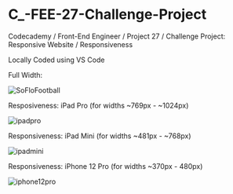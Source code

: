 # C_-FEE-27-Challenge-Project
Codecademy / Front-End Engineer / Project 27 / Challenge Project: Responsive Website / Responsiveness

Locally Coded using VS Code

Full Width: 

![SoFloFootball](https://user-images.githubusercontent.com/104124293/194212631-7013a358-fa9a-4a99-99c4-060eaddb9b80.gif)

Resposiveness: iPad Pro (for widths ~769px - ~1024px)

![ipadpro](https://user-images.githubusercontent.com/104124293/195942568-1a15bd04-0390-4bbc-a316-736c20c0dd0e.gif)

Responsiveness: iPad Mini (for widths ~481px - ~768px)

![ipadmini](https://user-images.githubusercontent.com/104124293/195942550-6b1d3b66-7c16-4675-9297-997ba8e37213.gif)

Responsiveness: iPhone 12 Pro (for widths ~370px - 480px)

![iphone12pro](https://user-images.githubusercontent.com/104124293/195942535-2d0f6edb-aa5c-486b-b5c9-8c3b2c2988ef.gif)
